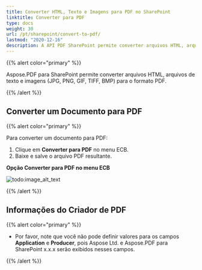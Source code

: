 ```yaml
---
title: Converter HTML, Texto e Imagens para PDF no SharePoint
linktitle: Converter para PDF
type: docs
weight: 30
url: /pt/sharepoint/convert-to-pdf/
lastmod: "2020-12-16"
description: A API PDF SharePoint permite converter arquivos HTML, arquivos de texto e imagens (JPG, PNG, GIF, TIFF, BMP) para o formato PDF.
---
```


{{% alert color="primary" %}}

Aspose.PDF para SharePoint permite converter arquivos HTML, arquivos de texto e imagens (JPG, PNG, GIF, TIFF, BMP) para o formato PDF.

{{% /alert %}}

## **Converter um Documento para PDF**

{{% alert color="primary" %}}

Para converter um documento para PDF:

1. Clique em **Converter para PDF** no menu ECB.
1. Baixe e salve o arquivo PDF resultante.

**Opção Converter para PDF no menu ECB**

![todo:image_alt_text](convert-to-pdf_1.jpg)

{{% /alert %}}

## **Informações do Criador de PDF**

{{% alert color="primary" %}}

- Por favor, note que você não pode definir valores para os campos **Application** e **Producer**, pois Aspose Ltd. e Aspose.PDF para SharePoint x.x.x serão exibidos nesses campos.

{{% /alert %}}